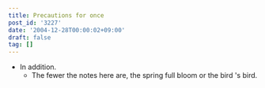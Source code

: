 ```yaml
---
title: Precautions for once
post_id: '3227'
date: '2004-12-28T00:00:02+09:00'
draft: false
tag: []
---
```


*   In addition.
    *   The fewer the notes here are, the spring full bloom or the bird 's bird.